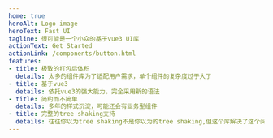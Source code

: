 ```yaml
---
home: true
heroAlt: Logo image
heroText: Fast UI
tagline: 很可能是一个小众的基于vue3 UI库
actionText: Get Started
actionLink: /components/button.html
features:
- title: 极致的打包后体积
  details: 太多的组件库为了适配用户需求，单个组件的复杂度过于大了
- title: 基于vue3
  details: 依托vue3的强大能力，完全采用新的语法
- title: 简约而不简单
  details: 多年的样式沉淀，可能还会有业务型组件
- title: 完整的tree shaking支持
  details: 往往你以为tree shaking不是你以为的tree shaking,但这个库解决了这个问题
---
```

